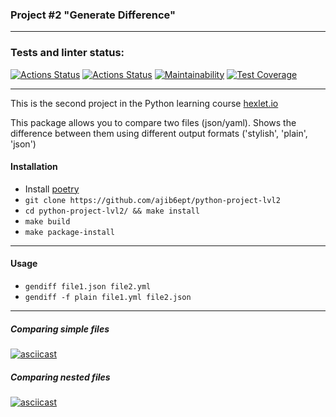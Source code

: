 ### Project #2 "Generate Difference"
***

### Tests and linter status:
[![Actions Status](https://github.com/ajib6ept/python-project-lvl2/workflows/hexlet-check/badge.svg)](https://github.com/ajib6ept/python-project-lvl2/actions)
[![Actions Status](https://github.com/ajib6ept/python-project-lvl2/workflows/hexlet-code/badge.svg)](https://github.com/ajib6ept/python-project-lvl2/actions)
[![Maintainability](https://api.codeclimate.com/v1/badges/38b1070ff74e961e566d/maintainability)](https://codeclimate.com/github/ajib6ept/python-project-lvl2/maintainability)
[![Test Coverage](https://api.codeclimate.com/v1/badges/38b1070ff74e961e566d/test_coverage)](https://codeclimate.com/github/ajib6ept/python-project-lvl2/test_coverage)

***

This is the second project in the Python learning course [hexlet.io](https://ru.hexlet.io)


This package allows you to compare two files (json/yaml).
Shows the difference between them using different output formats ('stylish', 'plain', 'json')

#### Installation
* Install [poetry](https://python-poetry.org/docs/#installation)
* ```git clone https://github.com/ajib6ept/python-project-lvl2```
* ```cd python-project-lvl2/ && make install```
* ```make build```
* ```make package-install```

***
#### Usage
* ```gendiff file1.json file2.yml```
* ```gendiff -f plain file1.yml file2.json```

***
##### Comparing simple files 

[![asciicast](https://asciinema.org/a/oeIMWnK89RqTPPo5Sjsp6GBcO.svg)](https://asciinema.org/a/oeIMWnK89RqTPPo5Sjsp6GBcO)

##### Comparing nested files

[![asciicast](https://asciinema.org/a/obiua47jA89D30CYYl4bSo8J9.svg)](https://asciinema.org/a/obiua47jA89D30CYYl4bSo8J9)
